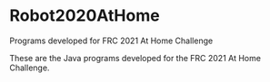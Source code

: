 # Robot2020AtHome
Programs developed for FRC 2021 At Home Challenge

These are the Java programs developed for the FRC 2021 At Home Challenge.
